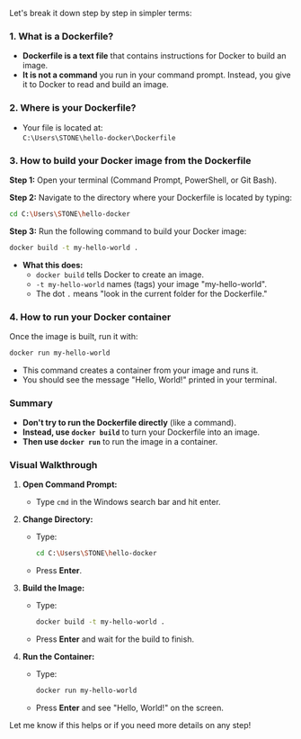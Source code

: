 Let's break it down step by step in simpler terms:

### 1. What is a Dockerfile?

- **Dockerfile is a text file** that contains instructions for Docker to build an image.
- **It is not a command** you run in your command prompt. Instead, you give it to Docker to read and build an image.

### 2. Where is your Dockerfile?

- Your file is located at:  
  `C:\Users\STONE\hello-docker\Dockerfile`

### 3. How to build your Docker image from the Dockerfile

**Step 1:** Open your terminal (Command Prompt, PowerShell, or Git Bash).

**Step 2:** Navigate to the directory where your Dockerfile is located by typing:
```bash
cd C:\Users\STONE\hello-docker
```

**Step 3:** Run the following command to build your Docker image:
```bash
docker build -t my-hello-world .
```
- **What this does:**  
  - `docker build` tells Docker to create an image.
  - `-t my-hello-world` names (tags) your image "my-hello-world".
  - The dot `.` means "look in the current folder for the Dockerfile."

### 4. How to run your Docker container

Once the image is built, run it with:
```bash
docker run my-hello-world
```
- This command creates a container from your image and runs it.
- You should see the message "Hello, World!" printed in your terminal.

### Summary

- **Don't try to run the Dockerfile directly** (like a command).  
- **Instead, use `docker build`** to turn your Dockerfile into an image.
- **Then use `docker run`** to run the image in a container.

### Visual Walkthrough

1. **Open Command Prompt:**
   - Type `cmd` in the Windows search bar and hit enter.

2. **Change Directory:**
   - Type:  
     ```bash
     cd C:\Users\STONE\hello-docker
     ```
   - Press **Enter**.

3. **Build the Image:**
   - Type:  
     ```bash
     docker build -t my-hello-world .
     ```
   - Press **Enter** and wait for the build to finish.

4. **Run the Container:**
   - Type:  
     ```bash
     docker run my-hello-world
     ```
   - Press **Enter** and see "Hello, World!" on the screen.

Let me know if this helps or if you need more details on any step!
